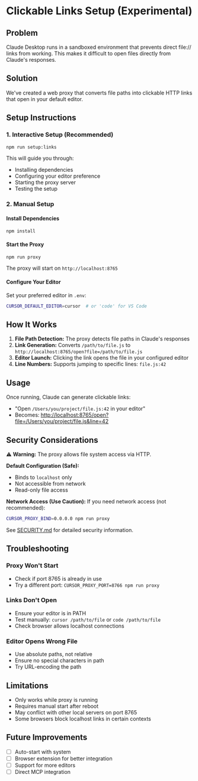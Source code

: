 # Clickable Links Setup (Experimental)

## Problem
Claude Desktop runs in a sandboxed environment that prevents direct file:// links from working. This makes it difficult to open files directly from Claude's responses.

## Solution
We've created a web proxy that converts file paths into clickable HTTP links that open in your default editor.

## Setup Instructions

### 1. Interactive Setup (Recommended)
```bash
npm run setup:links
```

This will guide you through:
- Installing dependencies
- Configuring your editor preference
- Starting the proxy server
- Testing the setup

### 2. Manual Setup

#### Install Dependencies
```bash
npm install
```

#### Start the Proxy
```bash
npm run proxy
```

The proxy will start on `http://localhost:8765`

#### Configure Your Editor
Set your preferred editor in `.env`:
```bash
CURSOR_DEFAULT_EDITOR=cursor  # or 'code' for VS Code
```

## How It Works

1. **File Path Detection:** The proxy detects file paths in Claude's responses
2. **Link Generation:** Converts `/path/to/file.js` to `http://localhost:8765/open?file=/path/to/file.js`
3. **Editor Launch:** Clicking the link opens the file in your configured editor
4. **Line Numbers:** Supports jumping to specific lines: `file.js:42`

## Usage

Once running, Claude can generate clickable links:
- "Open `/Users/you/project/file.js:42` in your editor"
- Becomes: [http://localhost:8765/open?file=/Users/you/project/file.js&line=42](http://localhost:8765/open?file=/Users/you/project/file.js&line=42)

## Security Considerations

⚠️ **Warning:** The proxy allows file system access via HTTP. 

**Default Configuration (Safe):**
- Binds to `localhost` only
- Not accessible from network
- Read-only file access

**Network Access (Use Caution):**
If you need network access (not recommended):
```bash
CURSOR_PROXY_BIND=0.0.0.0 npm run proxy
```

See [SECURITY.md](../SECURITY.md) for detailed security information.

## Troubleshooting

### Proxy Won't Start
- Check if port 8765 is already in use
- Try a different port: `CURSOR_PROXY_PORT=8766 npm run proxy`

### Links Don't Open
- Ensure your editor is in PATH
- Test manually: `cursor /path/to/file` or `code /path/to/file`
- Check browser allows localhost connections

### Editor Opens Wrong File
- Use absolute paths, not relative
- Ensure no special characters in path
- Try URL-encoding the path

## Limitations

- Only works while proxy is running
- Requires manual start after reboot
- May conflict with other local servers on port 8765
- Some browsers block localhost links in certain contexts

## Future Improvements

- [ ] Auto-start with system
- [ ] Browser extension for better integration  
- [ ] Support for more editors
- [ ] Direct MCP integration